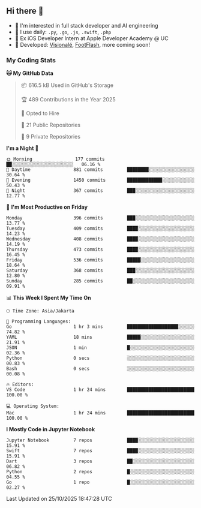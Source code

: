 ## Hi there 👋

- 🤖 I'm interested in full stack developer and AI engineering
- 🌱 I use daily: `.py`, `.go`, `.js`, `.swift`, `.php`
- 🍎 Ex iOS Developer Intern at Apple Developer Academy @ UC
- 🔨 Developed: [Visionalé](https://apps.apple.com/id/app/visional%C3%A9/id6737191146), [FootFlash](https://apps.apple.com/id/app/footflash/id6550905078), more coming soon!

### My Coding Stats

<!--START_SECTION:waka-->
**🐱 My GitHub Data** 

> 📦 616.5 kB Used in GitHub's Storage 
 > 
> 🏆 489 Contributions in the Year 2025
 > 
> 💼 Opted to Hire
 > 
> 📜 21 Public Repositories 
 > 
> 🔑 9 Private Repositories 
 > 
**I'm a Night 🦉** 

```text
🌞 Morning                177 commits         ██░░░░░░░░░░░░░░░░░░░░░░░   06.16 % 
🌆 Daytime                881 commits         ████████░░░░░░░░░░░░░░░░░   30.64 % 
🌃 Evening                1450 commits        █████████████░░░░░░░░░░░░   50.43 % 
🌙 Night                  367 commits         ███░░░░░░░░░░░░░░░░░░░░░░   12.77 % 
```
📅 **I'm Most Productive on Friday** 

```text
Monday                   396 commits         ███░░░░░░░░░░░░░░░░░░░░░░   13.77 % 
Tuesday                  409 commits         ████░░░░░░░░░░░░░░░░░░░░░   14.23 % 
Wednesday                408 commits         ████░░░░░░░░░░░░░░░░░░░░░   14.19 % 
Thursday                 473 commits         ████░░░░░░░░░░░░░░░░░░░░░   16.45 % 
Friday                   536 commits         █████░░░░░░░░░░░░░░░░░░░░   18.64 % 
Saturday                 368 commits         ███░░░░░░░░░░░░░░░░░░░░░░   12.80 % 
Sunday                   285 commits         ██░░░░░░░░░░░░░░░░░░░░░░░   09.91 % 
```


📊 **This Week I Spent My Time On** 

```text
🕑︎ Time Zone: Asia/Jakarta

💬 Programming Languages: 
Go                       1 hr 3 mins         ███████████████████░░░░░░   74.82 % 
YAML                     18 mins             █████░░░░░░░░░░░░░░░░░░░░   21.91 % 
JSON                     1 min               █░░░░░░░░░░░░░░░░░░░░░░░░   02.36 % 
Python                   0 secs              ░░░░░░░░░░░░░░░░░░░░░░░░░   00.83 % 
Bash                     0 secs              ░░░░░░░░░░░░░░░░░░░░░░░░░   00.08 % 

🔥 Editors: 
VS Code                  1 hr 24 mins        █████████████████████████   100.00 % 

💻 Operating System: 
Mac                      1 hr 24 mins        █████████████████████████   100.00 % 
```

**I Mostly Code in Jupyter Notebook** 

```text
Jupyter Notebook         7 repos             ████░░░░░░░░░░░░░░░░░░░░░   15.91 % 
Swift                    7 repos             ████░░░░░░░░░░░░░░░░░░░░░   15.91 % 
Dart                     3 repos             ██░░░░░░░░░░░░░░░░░░░░░░░   06.82 % 
Python                   2 repos             █░░░░░░░░░░░░░░░░░░░░░░░░   04.55 % 
Go                       1 repo              █░░░░░░░░░░░░░░░░░░░░░░░░   02.27 % 
```




 Last Updated on 25/10/2025 18:47:28 UTC
<!--END_SECTION:waka-->

<!--
**nico-samuelson/nico-samuelson** is a ✨ _special_ ✨ repository because its `README.md` (this file) appears on your GitHub profile.

Here are some ideas to get you started:

- 🔭 I’m currently working on ...
- 🌱 I’m currently learning ...
- 👯 I’m looking to collaborate on ...
- 🤔 I’m looking for help with ...
- 💬 Ask me about ...
- 📫 How to reach me: ...
- 😄 Pronouns: ...
- ⚡ Fun fact: ...
-->
